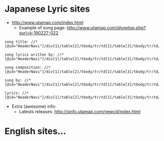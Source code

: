 
# Japanese Lyric sites

- http://www.utamap.com/index.html
  - Example of song page: http://www.utamap.com/showtop.php?surl=k-190227-022
 ```
 song title: //*[@id="HeaderNavi"]/div[1]/table[2]/tbody/tr/td[1]/table[3]/tbody/tr/td/table/tbody/tr[2]/td
 
 song lyrics written by: //*[@id="HeaderNavi"]/div[1]/table[2]/tbody/tr/td[1]/table[3]/tbody/tr/td/table/tbody/tr[3]/td/table/tbody/tr[1]/td[2]
 
 song composition: //*[@id="HeaderNavi"]/div[1]/table[2]/tbody/tr/td[1]/table[3]/tbody/tr/td/table/tbody/tr[3]/td/table/tbody/tr[2]/td[2]
 
 sung by: //*[@id="HeaderNavi"]/div[1]/table[2]/tbody/tr/td[1]/table[3]/tbody/tr/td/table/tbody/tr[3]/td/table/tbody/tr[3]/td[2]
 
lyrics: //*[@id="HeaderNavi"]/div[1]/table[2]/tbody/tr/td[1]/table[3]/tbody/tr/td/table/tbody/tr[4]/td
 ```
 - Extra (awesome) info: 
    - Latests releases: http://sinfo.utamap.com/newcd/index.html
    
# English sites... 
